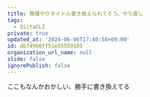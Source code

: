 ```yaml
---
title: 無理やりタイトル書き換えられてそう。やり直し
tags:
  - QiitaCLI
private: true
updated_at: '2024-06-06T17:40:58+09:00'
id: db749b0ff51e55559105
organization_url_name: null
slide: false
ignorePublish: false
---
```


ここもなんかおかしい、勝手に書き換えてる
